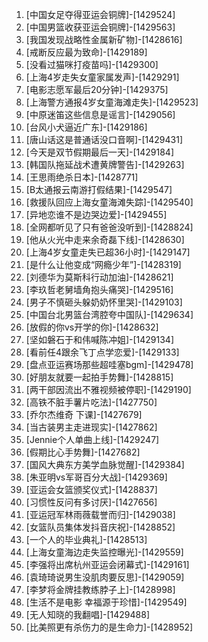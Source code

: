 
1. [中国女足夺得亚运会铜牌]-[1429524]
1. [中国男篮收获亚运会铜牌]-[1429563]
1. [我国发现战略性金属新矿物]-[1428616]
1. [戒断反应最为致命]-[1429189]
1. [没看过猫咪打疫苗吗]-[1429300]
1. [上海4岁走失女童家属发声]-[1429291]
1. [电影志愿军最后20分钟]-[1429375]
1. [上海警方通报4岁女童海滩走失]-[1429523]
1. [中原迷笛这些信息是谣言]-[1429056]
1. [台风小犬逼近广东]-[1429186]
1. [唐山话这是普通话没口音啊]-[1429431]
1. [今天是双节假期最后一天]-[1429184]
1. [韩国队拖延战术遭黄牌警告]-[1429263]
1. [王思雨绝杀日本]-[1428771]
1. [B太通报云南游打假结果]-[1429547]
1. [救援队回应上海女童海滩失踪]-[1429540]
1. [异地恋谁不是边哭边爱]-[1429455]
1. [全网都听见了只有爸爸没听到]-[1428824]
1. [他从火光中走来余奇磊下线]-[1428630]
1. [上海4岁女童走失已超36小时]-[1429147]
1. [是什么让他变成“网瘾少年”]-[1428319]
1. [刘德华为莫斯科行动加油]-[1428621]
1. [李玖哲老舅墙角抱头痛哭]-[1429516]
1. [男子不慎砸头躲奶奶怀里哭]-[1429103]
1. [中国台北男篮台湾腔夸中国队]-[1429634]
1. [放假的你vs开学的你]-[1428632]
1. [坚如磐石于和伟喊陈冲姐]-[1429134]
1. [看前任4跟余飞丁点学恋爱]-[1429133]
1. [盘点亚运赛场那些超哇塞bgm]-[1429478]
1. [好朋友就要一起拍手势舞]-[1428815]
1. [两干部因流出不雅视频被停职]-[1429190]
1. [高铁不脏手薯片吃法]-[1427750]
1. [乔尔杰维奇 下课]-[1427679]
1. [当古装男主走进现实]-[1427862]
1. [Jennie个人单曲上线]-[1429247]
1. [假期比心手势舞]-[1427682]
1. [国风大典东方美学血脉觉醒]-[1429384]
1. [朱亚明vs军哥百分大战]-[1429369]
1. [亚运会女篮颁奖仪式]-[1428837]
1. [习惯性反问有多讨厌]-[1427656]
1. [亚运冠军林雨薇载誉而归]-[1429038]
1. [女篮队员集体发抖音庆祝]-[1428852]
1. [一个人的毕业典礼]-[1428513]
1. [上海女童海边走失监控曝光]-[1429559]
1. [李强将出席杭州亚运会闭幕式]-[1429161]
1. [袁琦琦说男生没肌肉要反思]-[1429059]
1. [李梦将金牌挂教练脖子上]-[1428998]
1. [生活不是电影 幸福源于珍惜]-[1429549]
1. [无人知晓的我翻唱]-[1429488]
1. [比美照更有杀伤力的是生命力]-[1428952]